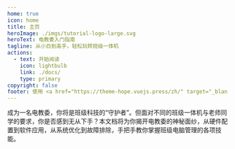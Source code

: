 ```yaml
---
home: true
icon: home
title: 主页
heroImage: ./imgs/tutorial-logo-large.svg
heroText: 电教委入门指南
tagline: 从小白到高手，轻松玩转班级一体机
actions:
  - text: 开始阅读
    icon: lightbulb
    link: ./docs/
    type: primary
copyright: false
footer: 使用 <a href="https://theme-hope.vuejs.press/zh/" target="_blank">VuePress Theme Hope</a> 主题 <br/> 以 <a href='https://creativecommons.org/licenses/by-nc-sa/4.0/?ref=chooser-v1'> CC BY-NC-SA 4.0 </a> 许可协议授权 | Copyright © 2025 unDefFtr
---
```


成为一名电教委，你将是班级科技的“守护者”。但面对不同的班级一体机与老师同学的要求，你是否感到无从下手？本文档将为你揭开电教委的神秘面纱，从硬件配置到软件应用，从系统优化到故障排除，手把手教你掌握班级电脑管理的各项技能。

<div class="vp-card-container">
  <VPCard
    title="一体机硬件简介"
    desc="想知道一体机的硬件构造？从这里开始！"
    link="./docs/seewo-hardware-introduction/"
  />
  <VPCard
    title="一体机软件推荐"
    desc="了解适合班级使用的常用软件，不被流氓软件拖后腿。"
    link="./docs/seewo-software-suggestion/"
  />
  <VPCard
    title="一体机系统优化"
    desc="对系统进行针对教学场景的专项优化，使一体机更稳定。"
    link="./docs/seewo-system-optimization/"
  />
  <VPCard
    title="一体机故障修复"
    desc="快速修复常见故障，不为使用影响而烦恼。"
    link="./docs/seewo-problem-fixing/"
  />
</div>
